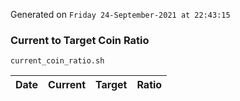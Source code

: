 Generated on `Friday 24-September-2021 at 22:43:15`

### Current to Target Coin Ratio
`current_coin_ratio.sh`

Date|Current|Target|Ratio
---|---|---|---
